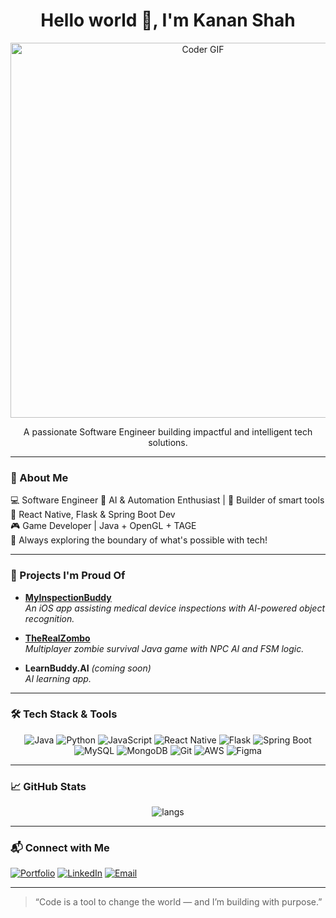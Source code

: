 <div align="center">
  <h1>Hello world 👋, I'm Kanan Shah</h1>
  <p align="center">
  <img src="https://raw.githubusercontent.com/Kinfernopixel/KANAN/main/animated_coder.gif" width="600" alt="Coder GIF" />
</p>
  <p>A passionate Software Engineer building impactful and intelligent tech solutions.</p>
</div>

---

### 🔧 About Me

💻 Software Engineer 
🧠 AI & Automation Enthusiast | 🤖 Builder of smart tools  
📱 React Native, Flask & Spring Boot Dev  
🎮 Game Developer | Java + OpenGL + TAGE  
💬 Always exploring the boundary of what's possible with tech!

---

### 🚀 Projects I'm Proud Of

- **[MyInspectionBuddy](https://github.com/Kinfernopixel/MyInspectionBuddy)**  
  *An iOS app assisting medical device inspections with AI-powered object recognition.*

- **[TheRealZombo](https://github.com/Kinfernopixel/TheRealZombo)**  
  *Multiplayer zombie survival Java game with NPC AI and FSM logic.*

- **LearnBuddy.AI** *(coming soon)*  
  *AI learning app.*

---

### 🛠️ Tech Stack & Tools

<div align="center">

![Java](https://img.shields.io/badge/Java-ED8B00?style=flat-square&logo=java&logoColor=white)
![Python](https://img.shields.io/badge/Python-3776AB?style=flat-square&logo=python&logoColor=white)
![JavaScript](https://img.shields.io/badge/JavaScript-F7DF1E?style=flat-square&logo=javascript&logoColor=black)
![React Native](https://img.shields.io/badge/React_Native-20232A?style=flat-square&logo=react&logoColor=61DAFB)
![Flask](https://img.shields.io/badge/Flask-000000?style=flat-square&logo=flask&logoColor=white)
![Spring Boot](https://img.shields.io/badge/Spring_Boot-6DB33F?style=flat-square&logo=spring-boot&logoColor=white)
![MySQL](https://img.shields.io/badge/MySQL-005C84?style=flat-square&logo=mysql&logoColor=white)
![MongoDB](https://img.shields.io/badge/MongoDB-47A248?style=flat-square&logo=mongodb&logoColor=white)
![Git](https://img.shields.io/badge/Git-F05032?style=flat-square&logo=git&logoColor=white)
![AWS](https://img.shields.io/badge/AWS-232F3E?style=flat-square&logo=amazon-aws&logoColor=white)
![Figma](https://img.shields.io/badge/Figma-F24E1E?style=flat-square&logo=figma&logoColor=white)

</div>

---

### 📈 GitHub Stats

<p align="center">
<!--   <img src="https://github-readme-stats.vercel.app/api?username=Kinfernopixel&show_icons=true&theme=github_dark" alt="stats" /> -->
  <img src="https://github-readme-stats.vercel.app/api/top-langs/?username=Kinfernopixel&layout=compact&theme=github_dark" alt="langs" />
</p>

---

### 📬 Connect with Me
[![Portfolio](https://img.shields.io/badge/Portfolio-kananshah.dev-000?style=for-the-badge&logo=vercel)](https://kananshah.dev)
[![LinkedIn](https://img.shields.io/badge/LinkedIn-blue?logo=linkedin&style=for-the-badge)](https://www.linkedin.com/in/kanan-shah-22309b242/)
[![Email](https://img.shields.io/badge/Email-kananshah4040@gmail.com-red?style=for-the-badge&logo=gmail)](mailto:kananshah4040@gmail.com)

---

> “Code is a tool to change the world — and I’m building with purpose.”
